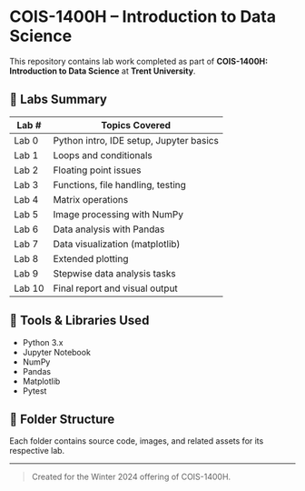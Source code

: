 # COIS-1400H – Introduction to Data Science

This repository contains lab work completed as part of **COIS-1400H: Introduction to Data Science** at **Trent University**.

## 🧪 Labs Summary

| Lab #  | Topics Covered                          |
|--------|------------------------------------------|
| Lab 0  | Python intro, IDE setup, Jupyter basics  |
| Lab 1  | Loops and conditionals                   |
| Lab 2  | Floating point issues                    |
| Lab 3  | Functions, file handling, testing        |
| Lab 4  | Matrix operations                        |
| Lab 5  | Image processing with NumPy              |
| Lab 6  | Data analysis with Pandas                |
| Lab 7  | Data visualization (matplotlib)          |
| Lab 8  | Extended plotting                        |
| Lab 9  | Stepwise data analysis tasks             |
| Lab 10 | Final report and visual output           |

## 🧰 Tools & Libraries Used

- Python 3.x
- Jupyter Notebook
- NumPy
- Pandas
- Matplotlib
- Pytest

## 📁 Folder Structure

Each folder contains source code, images, and related assets for its respective lab.

---

> Created for the Winter 2024 offering of COIS-1400H.
